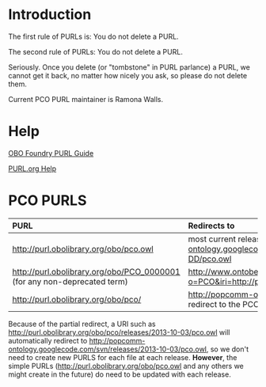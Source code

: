 # Introduction #

The first rule of PURLs is: You do not delete a PURL.

The second rule of PURLs: You do not delete a PURL.

Seriously. Once you delete (or "tombstone" in PURL parlance) a PURL, we cannot get it back, no matter how nicely you ask, so please do not delete them.

Current PCO PURL maintainer is Ramona Walls.

# Help #

[OBO Foundry PURL Guide](http://code.google.com/p/obo-foundry-operations-committee/wiki/PURLGuide?ts=1381185021&updated=PURLGuide)

[PURL.org Help](http://purl.org/docs/help.html)

# PCO PURLS #

|**PURL**|**Redirects to**|
|:-------|:---------------|
|http://purl.obolibrary.org/obo/pco.owl|most current release: http://popcomm-ontology.googlecode.com/svn/releases/YYYY-MM-DD/pco.owl|
|http://purl.obolibrary.org/obo/PCO_0000001 (for any non-deprecated term)|http://www.ontobee.org/browser/rdf.php?o=PCO&iri=http://purl.obolibrary.org/obo/PCO_0000001|
|http://purl.obolibrary.org/obo/pco/|http://popcomm-ontology.googlecode.com/svn/ (partial redirect to the PCO Google Code repository)|



Because of the partial redirect, a URI such as http://purl.obolibrary.org/obo/pco/releases/2013-10-03/pco.owl will automatically redirect to http://popcomm-ontology.googlecode.com/svn/releases/2013-10-03/pco.owl, so we don't need to create new PURLS for each file at each release. **However**, the simple PURLs (http://purl.obolibrary.org/obo/pco.owl and any others we might create in the future) do need to be updated with each release.
